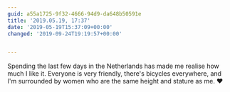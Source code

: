 ```yaml
---
guid: a55a1725-9f32-4666-94d9-da648b50591e
title: '2019.05.19, 17:37'
date: '2019-05-19T15:37:09+00:00'
changed: '2019-09-24T19:19:57+00:00'


---
```


Spending the last few days in the Netherlands has made me realise how much I like it. Everyone is very friendly, there's bicycles everywhere, and I'm surrounded by women who are the same height and stature as me. ♥️
